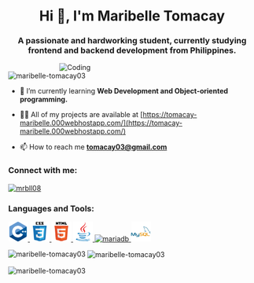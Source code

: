 <h1 align="center">Hi 👋, I'm Maribelle Tomacay</h1>
<h3 align="center">A passionate and hardworking student, currently studying frontend and backend development from Philippines.</h3>
<img align="right" alt="Coding" width="400" src="https://th.bing.com/th/id/OIP.HRcRfQknTEbi96pnLo-9ygHaHa?w=5316&h=5316&rs=1&pid=ImgDetMain">

<p align="left"> <img src="https://komarev.com/ghpvc/?username=maribelle-tomacay03&label=Profile%20views&color=0e75b6&style=flat" alt="maribelle-tomacay03" /> </p>

- 🌱 I’m currently learning **Web Development and Object-oriented programming.**

- 👨‍💻 All of my projects are available at [https://tomacay-maribelle.000webhostapp.com/](https://tomacay-maribelle.000webhostapp.com/)

- 📫 How to reach me **tomacay03@gmail.com**

<h3 align="left">Connect with me:</h3>
<p align="left">
<a href="https://instagram.com/mrbll08" target="blank"><img align="center" src="https://raw.githubusercontent.com/rahuldkjain/github-profile-readme-generator/master/src/images/icons/Social/instagram.svg" alt="mrbll08" height="30" width="40" /></a>
</p>

<h3 align="left">Languages and Tools:</h3>
<p align="left"> <a href="https://www.w3schools.com/cpp/" target="_blank" rel="noreferrer"> <img src="https://raw.githubusercontent.com/devicons/devicon/master/icons/cplusplus/cplusplus-original.svg" alt="cplusplus" width="40" height="40"/> </a> <a href="https://www.w3schools.com/css/" target="_blank" rel="noreferrer"> <img src="https://raw.githubusercontent.com/devicons/devicon/master/icons/css3/css3-original-wordmark.svg" alt="css3" width="40" height="40"/> </a> <a href="https://www.w3.org/html/" target="_blank" rel="noreferrer"> <img src="https://raw.githubusercontent.com/devicons/devicon/master/icons/html5/html5-original-wordmark.svg" alt="html5" width="40" height="40"/> </a> <a href="https://www.java.com" target="_blank" rel="noreferrer"> <img src="https://raw.githubusercontent.com/devicons/devicon/master/icons/java/java-original.svg" alt="java" width="40" height="40"/> </a> <a href="https://mariadb.org/" target="_blank" rel="noreferrer"> <img src="https://www.vectorlogo.zone/logos/mariadb/mariadb-icon.svg" alt="mariadb" width="40" height="40"/> </a> <a href="https://www.mysql.com/" target="_blank" rel="noreferrer"> <img src="https://raw.githubusercontent.com/devicons/devicon/master/icons/mysql/mysql-original-wordmark.svg" alt="mysql" width="40" height="40"/> </a> </p>

<p><img align="left" src="https://github-readme-stats.vercel.app/api/top-langs?username=maribelle-tomacay03&show_icons=true&locale=en&layout=compact" alt="maribelle-tomacay03" /></p>

<p>&nbsp;<img align="center" src="https://github-readme-stats.vercel.app/api?username=maribelle-tomacay03&show_icons=true&locale=en" alt="maribelle-tomacay03" /></p>

<p><img align="center" src="https://github-readme-streak-stats.herokuapp.com/?user=maribelle-tomacay03&" alt="maribelle-tomacay03" /></p>
